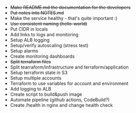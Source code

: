 * ~~Make README.md the documentation for the developers~~
* ~~Put notes into NOTES.md~~
* Make the service healthy - that's quite important :)
* ~~Use consistent naming (hello-world)~~
* Put CIDR in locals
* Add links to logs and monitoring
* Setup ALB logging
* Setup/verify autoscaling (stress test)
* Setup alarms
* Create monitoring dashboards
* ~~Split terraform files~~
* Split tearraform/infrastructure and terraform/application
* Setup terraform state in S3
* Setup multiple accounts
* Terraform to use variables for account and environment
* Add logging to ALB
* Create script to build&push image
* Automate pipeline (github actions, CodeBuild?)
* Create /health in nginx and change health check
